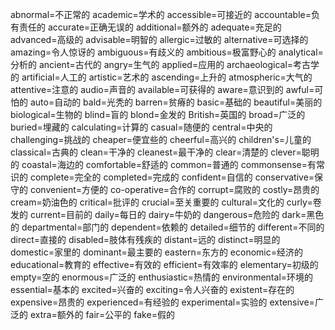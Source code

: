 abnormal=不正常的
academic=学术的
accessible=可接近的
accountable=负有责任的
accurate=正确无误的
additional=额外的
adequate=充足的
advanced=高级的
advisable=明智的
allergic=过敏的
alternative=可选择的
amazing=令人惊讶的
ambiguous=有歧义的
ambitious=极富野心的
analytical=分析的
ancient=古代的
angry=生气的
applied=应用的
archaeological=考古学的
artificial=人工的
artistic=艺术的
ascending=上升的
atmospheric=大气的
attentive=注意的
audio=声音的
available=可获得的
aware=意识到的
awful=可怕的
auto=自动的
bald=光秃的
barren=贫瘠的
basic=基础的
beautiful=美丽的
biological=生物的
blind=盲的
blond=金发的
British=英国的
broad=广泛的
buried=埋藏的
calculating=计算的
casual=随便的
central=中央的
challenging=挑战的
cheaper=便宜些的
cheerful=高兴的
children's=儿童的
classical=古典的
clean=干净的
cleanest=最干净的
clear=清楚的
clever=聪明的
coastal=海边的
comfortable=舒适的
common=普通的
commonsense=有常识的
complete=完全的
completed=完成的
confident=自信的
conservative=保守的
convenient=方便的
co-operative=合作的
corrupt=腐败的
costly=昂贵的
cream=奶油色的
critical=批评的
crucial=至关重要的
cultural=文化的
curly=卷发的
current=目前的
daily=每日的
dairy=牛奶的
dangerous=危险的
dark=黑色的
departmental=部门的
dependent=依赖的
detailed=细节的
different=不同的
direct=直接的
disabled=肢体有残疾的
distant=远的
distinct=明显的
domestic=家里的
dominant=最主要的
eastern=东方的
economic=经济的
educational=教育的
effective=有效的
efficient=有效率的
elementary=初级的
empty=空的
enormous=广泛的
enthusiastic=热情的
environmental=环境的
essential=基本的
excited=兴奋的
exciting=令人兴奋的
existent=存在的
expensive=昂贵的
experienced=有经验的
experimental=实验的
extensive=广泛的
extra=额外的
fair=公平的
fake=假的